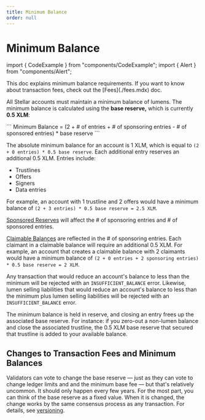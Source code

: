 ```yaml
---
title: Minimum Balance
order: null
---
```


# Minimum Balance

import { CodeExample } from "components/CodeExample"; import { Alert } from "components/Alert";

 This doc explains minimum balance requirements. If you want to know about transaction fees, check out the \[Fees\]\(./fees.mdx\) doc.

All Stellar accounts must maintain a minimum balance of lumens. The minimum balance is calculated using the **base reserve,** which is currently **0.5 XLM**:

 \`\`\` Minimum Balance = \(2 + \# of entries + \# of sponsoring entries - \# of sponsored entries\) \* base reserve \`\`\`

The absolute minimum balance for an account is 1 XLM, which is equal to `(2 + 0 entries) * 0.5 base reserve`. Each additional entry reserves an additional 0.5 XLM. Entries include:

* Trustlines
* Offers
* Signers
* Data entries

For example, an account with 1 trustline and 2 offers would have a minimum balance of `(2 + 3 entries) * 0.5 base reserve = 2.5 XLM`.

[Sponsored Reserves](sponsored-reserves.md) will affect the \# of sponsoring entries and \# of sponsored entries.

[Claimable Balances](claimable-balance.md) are reflected in the \# of sponsoring entries. Each claimant in a claimable balance will require an additional 0.5 XLM. For example, an account that creates a claimable balance with 2 claimants would have a minimum balance of `(2 + 0 entries + 2 sponsoring entries) * 0.5 base reserve = 2 XLM`.

Any transaction that would reduce an account's balance to less than the minimum will be rejected with an `INSUFFICIENT_BALANCE` error. Likewise, lumen selling liabilities that would reduce an account's balance to less than the minimum plus lumen selling liabilities will be rejected with an `INSUFFICIENT_BALANCE` error.

The minimum balance is held in reserve, and closing an entry frees up the associated base reserve. For instance: if you zero-out a non-lumen balance and close the associated trustline, the 0.5 XLM base reserve that secured that trustline is added to your available balance.

## Changes to Transaction Fees and Minimum Balances

Validators can vote to change the base reserve — just as they can vote to change ledger limits and and the minimum base fee — but that's relatively uncommon. It should only happen every few years. For the most part, you can think of the base reserve as a fixed value. When it is changed, the change works by the same consensus process as any transaction. For details, see [versioning](versioning.md).

